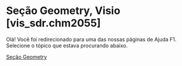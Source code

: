 
# Seção Geometry, Visio [vis_sdr.chm2055]

Olá! Você foi redirecionado para uma das nossas páginas de Ajuda F1. Selecione o tópico que estava procurando abaixo.

[Seção Geometry](http://msdn.microsoft.com/library/75601a1e-6b1a-27ee-a2bd-69e569315982%28Office.15%29.aspx)
